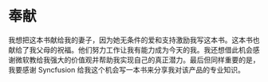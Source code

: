 # 奉献

我想把这本书献给我的妻子，因为她无条件的爱和支持激励我写这本书。这本书也献给了我父母的祝福。他们努力工作让我有能力成为今天的我。我还想借此机会感谢微软教给我强大的价值观并帮助我实现自己的真正潜力。最后但同样重要的是，我要感谢 Syncfusion 给我这个机会写一本书来分享我对该产品的专业知识。